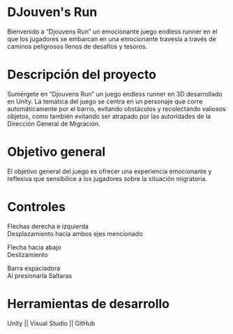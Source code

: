 # DJouven's Run
Bienvenido a “Djouvens Run” un emocionante juego endless runner en el que los jugadores se embarcan en una emocionante travesía a través de caminos peligrosos llenos de desafíos y tesoros. 

# Descripción del proyecto
Sumérgete en “Djouvens Run” un juego endless runner en 3D desarrollado en Unity. La temática del juego se centra en un personaje que corre automáticamente por el barrio, evitando obstáculos y recolectando valiosos objetos, como también evitando ser atrapado por las autoridades de la Dirección General de Migración.

# Objetivo general
El objetivo general del juego es ofrecer una experiencia emocionante y reflexiva que sensibilice a los jugadores sobre la situación migratoria.

# Controles
Flechas derecha e izquierda  
Desplazamiento hacia ambos ejes mencionado

Flecha hacia abajo  
Deslizamiento

Barra espaciadora  
Al presionarla Saltaras

# Herramientas de desarrollo
Unity || Visual Studio || GitHub
